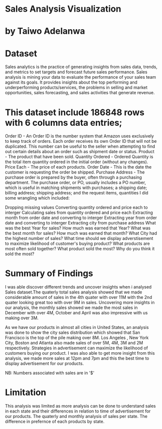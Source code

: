 
# Sales Analysis Visualization

# by Taiwo Adelanwa

# Dataset
Sales analytics is the practice of generating insights from sales data, trends, and metrics to set targets and forecast future sales performance. Sales analysis is mining your data to evaluate the performance of your sales team against its goals. It provides insights about the top performing and underperforming products/services, the problems in selling and market opportunities, sales forecasting, and sales activities that generate revenue.

# This dataset include 186848 rows with 6 columns data entries;

Order ID - An Order ID is the number system that Amazon uses exclusively to keep track of orders. Each order receives its own Order ID that will not be duplicated. This number can be useful to the seller when attempting to find out certain details about an order such as shipment date or status.
Product - The product that have been sold.
Quantity Ordered - Ordered Quantity is the total item quantity ordered in the initial order (without any changes).
Price Each - The price of each products.
Order Date - This is the date the customer is requesting the order be shipped.
Purchase Address - The purchase order is prepared by the buyer, often through a purchasing department. The purchase order, or PO, usually includes a PO number, which is useful in matching shipments with purchases; a shipping date; billing address; shipping address; and the request items, quantities
I did some wrangling which included:

Dropping missing values
Converting quantity ordered and price each to interger
Calculating sales from quantity ordered and price each
Extracting month from order date and converting to interger
Extracting year from order date and converting to interger
Extracting city from purchase address
What was the best Year for sales? How much was earned that Year? What was the best month for sales? How much was earned that month? What City had the highest number of sales? What time should we display adverstisement to maximize likelihood of customer's buying product? What products are most often sold together? What product sold the most? Why do you think it sold the most?

# Summary of Findings
I was able discover different trends and uncover insights when i analysed Sales dataset.The quaterly total sales analysis showed that we made considerable amount of sales in the 4th quater with over 11M with the 2nd quater looking great too with over 9M in sales. Uncovering more insights in our analysis, the monthly sales showed we made the most sales in December with over 4M, October and April was also impressive with us making over 3M.

As we have our products in almost all cities in United States, an analysis was done to show the city sales distribution which showed that San Francisco is the top of the pile making over 8M. Los Angeles , New York City, Boston and Atlanta also made sales of over 5M, 4M, 3M and 2M respectively. Strategies in advertisement can maximize the likelihood of customers buying our product. I was also able to get more insight from this analysis, we made more sales at 12pm and 7pm and this the best time to display advertisement for our products.

NB: Numbers associated with sales are in '$'

# Limitation
This analysis was limited as more analysis can be done to understand sales in each state and their differences in relation to time of advertisement for our products. The quaterly and monthly analysis of sales per state. The difference in prefernce of each products by state.

 
